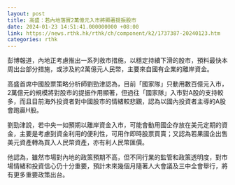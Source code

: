 ```yaml
---
layout: post
title: 高盛：若內地落實2萬億元入市將顯著提振股市
date: 2024-01-23 14:51:41.000000000 +08:00
link: https://news.rthk.hk/rthk/ch/component/k2/1737387-20240123.htm
categories: rthk
---
```


彭博報道，內地正考慮推出一系列救市措施，以穩定持續下滑的股市，預料最快本周出台部分措施，或涉及約2萬億元人民幣，主要來自國有企業的離岸資金。

高盛首席中國股票策略分析師劉勁津認為，目前「國家隊」只動用數百億元入市，2萬億元的規模將對股市的提振作用顯著，但過往「國家隊」入市對A股的支持較多，而且目前海外投資者對中國股市的情緒較悲觀，認為以國內投資者主導的A股會跑贏H股。

劉勁津說，若中央一如預期以離岸資金入市，可能會動用國企存放在美元定期的資金，主要是考慮到資金利用的便利性，可用作即時股票買賣；又認為若果國企出售美元資產轉為買入人民幣資產，亦有利人民幣匯價。

他認為，雖然市場對內地的政策預期不高，但不同行業的監管和政策透明度，對市場情緒和投資信心仍十分重要，預計未來幾個月隨著人大會議及三中全會舉行，將有更多重要政策出台。
